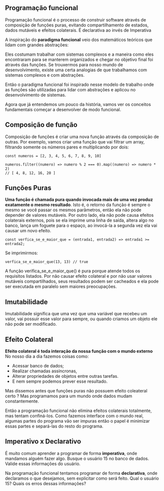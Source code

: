 ## Programação funcional

Programação funcional é o processo de construir software através de composição de funções puras, evitando compartilhamento de estados, dados mutáveis e efeitos colaterais. É declarativa ao invés de Imperativa

A inspiração do **paradigma funcional** veio dos matemáticos teóricos que lidam com grandes abstrações:

Eles costumam trabalhar com sistemas complexos e a maneira como eles encontraram para se manterem organizados e chegar no objetivo final foi através das funções. Se trouxermos para nosso mundo de desenvolvimento, existe uma certa analogias de que trabalhamos com sistemas complexos e com abstrações.

Então o paradigma funcional foi inspirado nesse modelo de trabalho onde as funções são utilizadas para lidar com abstrações e aplicou no desenvolvimento de sistemas.

Agora que já entendemos um pouco da história, vamos ver os conceitos fundamentais começar a desenvolver de modo funcional.

## Composição de função

Composição de funções é criar uma nova função através da composição de outras. Por exemplo, vamos criar uma função que vai filtrar um array, filtrando somente os números pares e multiplicando por dois:

```
const numeros = [2, 3, 4, 5, 6, 7, 8, 9, 10]

numeros.filter((numero) => numero % 2 === 0).map((numero) => numero * 2) 
// [ 4, 8, 12, 16, 20 ]
```

## Funções Puras

**Uma função é chamada pura quando invocada mais de uma vez produz exatamente o mesmo resultado**. Isto é, o retorno da função é sempre o mesmo se você passar os mesmos parâmetros, então ela não pode depender de valores mutáveis. Por outro lado, ela não pode causa efeitos colaterais externos, pois se ela imprime uma linha de saída, altera algo no banco, lança um foguete para o espaço, ao invocá-la a segunda vez ela vai causar um novo efeito.

```
const verfica_se_e_maior_que = (entrada1, entrada2) => entrada1 >= entrada2;
```

Se imprimirmos:

```
verfica_se_e_maior_que(13, 13) // true
```

A função verifica_se_e_maior_que() é pura porque atende todos os requisitos listados. Por não causar efeito colateral e por não usar valores mutáveis compartilhados, seus resultados podem ser cacheados e ela pode ser executada em paralelo sem maiores preocupações.

## Imutabilidade

Imutabilidade significa que uma vez que uma variável que recebeu um valor, vai possuir esse valor para sempre, ou quando criamos um objeto ele não pode ser modificado.


## Efeito Colateral

**Efeito colateral é toda interação da nossa função com o mundo externo** No nosso dia a dia fazemos coisas como:

- Acessar banco de dados;
- Realizar chamadas assíncronas,
- Alterar propriedades de objetos entre outras tarefas.
- E nem sempre podemos prever esse resultado.

Mas dissemos antes que funções puras não possuem efeito coleateral certo ? Mas programamos para um mundo onde dados mudam constantemente.

Então a programação funcional não elimina efeitos colaterais totalmente, mas tentam confiná-los. Como fazemos interface com o mundo real, algumas partes do programa vão ser impuras então o papel é minimizar essas partes e separá-las do resto do programa.

## Imperativo x Declarativo

É muito comum aprender a programar de forma **imperativa**, onde mandamos alguém fazer algo. Busque o usuário 15 no banco de dados. Valide essas informações do usuário.

Na programação funcional tentamos programar de forma **declarativa**, onde declaramos o que desejamos, sem explicitar como será feito. Qual o usuário 15? Quais os erros dessas informações?